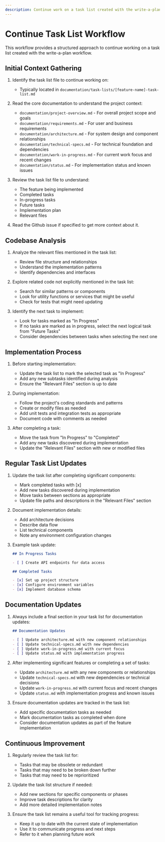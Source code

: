 ```yaml
---
description: Continue work on a task list created with the write-a-plan workflow
---
```


# Continue Task List Workflow

This workflow provides a structured approach to continue working on a task list created with the write-a-plan workflow.

## Initial Context Gathering

1. Identify the task list file to continue working on:
   - Typically located in `documentation/task-lists/[feature-name]-task-list.md`

2. Read the core documentation to understand the project context:
   - `documentation/project-overview.md` - For overall project scope and goals
   - `documentation/requirements.md` - For user and business requirements
   - `documentation/architecture.md` - For system design and component relationships
   - `documentation/technical-specs.md` - For technical foundation and dependencies
   - `documentation/work-in-progress.md` - For current work focus and recent changes
   - `documentation/status.md` - For implementation status and known issues

3. Review the task list file to understand:
   - The feature being implemented
   - Completed tasks
   - In-progress tasks
   - Future tasks
   - Implementation plan
   - Relevant files

4. Read the Github issue if specified to get more context about it.

## Codebase Analysis

1. Analyze the relevant files mentioned in the task list:
   - Review file structure and relationships
   - Understand the implementation patterns
   - Identify dependencies and interfaces

2. Explore related code not explicitly mentioned in the task list:
   - Search for similar patterns or components
   - Look for utility functions or services that might be useful
   - Check for tests that might need updating

3. Identify the next task to implement:
   - Look for tasks marked as "In Progress"
   - If no tasks are marked as in progress, select the next logical task from "Future Tasks"
   - Consider dependencies between tasks when selecting the next one

## Implementation Process

1. Before starting implementation:
   - Update the task list to mark the selected task as "In Progress"
   - Add any new subtasks identified during analysis
   - Ensure the "Relevant Files" section is up to date

2. During implementation:
   - Follow the project's coding standards and patterns
   - Create or modify files as needed
   - Add unit tests and integration tests as appropriate
   - Document code with comments as needed

3. After completing a task:
   - Move the task from "In Progress" to "Completed"
   - Add any new tasks discovered during implementation
   - Update the "Relevant Files" section with new or modified files

## Regular Task List Updates

1. Update the task list after completing significant components:
   - Mark completed tasks with [x]
   - Add new tasks discovered during implementation
   - Move tasks between sections as appropriate
   - Update file paths and descriptions in the "Relevant Files" section

2. Document implementation details:
   - Add architecture decisions
   - Describe data flow
   - List technical components
   - Note any environment configuration changes

3. Example task update:

   ```markdown
   ## In Progress Tasks

   - [ ] Create API endpoints for data access

   ## Completed Tasks

   - [x] Set up project structure
   - [x] Configure environment variables
   - [x] Implement database schema
   ```

## Documentation Updates

1. Always include a final section in your task list for documentation updates:

   ```markdown
   ## Documentation Updates

   - [ ] Update architecture.md with new component relationships
   - [ ] Update technical-specs.md with new dependencies
   - [ ] Update work-in-progress.md with current focus
   - [ ] Update status.md with implementation progress
   ```

2. After implementing significant features or completing a set of tasks:
   - Update `architecture.md` with any new components or relationships
   - Update `technical-specs.md` with new dependencies or technical decisions
   - Update `work-in-progress.md` with current focus and recent changes
   - Update `status.md` with implementation progress and known issues

3. Ensure documentation updates are tracked in the task list:
   - Add specific documentation tasks as needed
   - Mark documentation tasks as completed when done
   - Consider documentation updates as part of the feature implementation

## Continuous Improvement

1. Regularly review the task list for:
   - Tasks that may be obsolete or redundant
   - Tasks that may need to be broken down further
   - Tasks that may need to be reprioritized

2. Update the task list structure if needed:
   - Add new sections for specific components or phases
   - Improve task descriptions for clarity
   - Add more detailed implementation notes

3. Ensure the task list remains a useful tool for tracking progress:
   - Keep it up to date with the current state of implementation
   - Use it to communicate progress and next steps
   - Refer to it when planning future work
